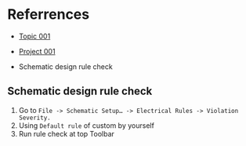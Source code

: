 # Referrences
- [Topic 001](./_001_GettingStarted_KiCad.md)
- [Project 001](../Design/_001_Get_start/Get_Start/)

- Schematic design rule check

## Schematic design rule check

1. Go to `File -> Schematic Setup… -> Electrical Rules -> Violation Severity.`
2. Using `Default rule` of custom by yourself
3. Run rule check at top Toolbar